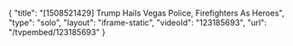 {
    "title": "[1508521429] Trump Hails Vegas Police, Firefighters As Heroes",
    "type": "solo",
    "layout": "iframe-static",
    "videoId": "123185693",
    "url": "\/tvpembed\/123185693"
}